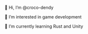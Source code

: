 👋 Hi, I’m @croco-dendy

👀 I’m interested in game development

🌱 I’m currently learning Rust and Unity

<!---
croco-dendy/croco-dendy is a ✨ special ✨ repository because its `README.md` (this file) appears on your GitHub profile.
You can click the Preview link to take a look at your changes.
--->
